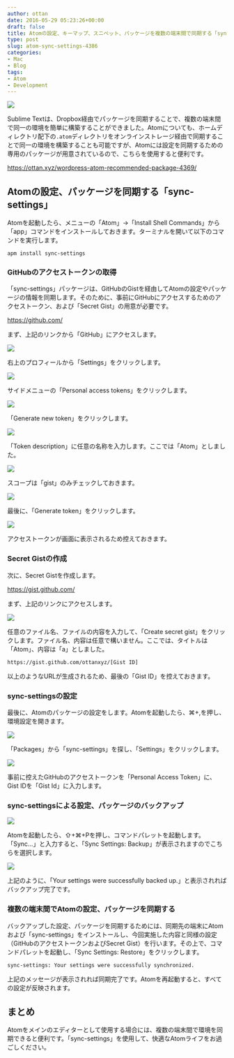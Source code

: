 ```yaml
---
author: ottan
date: 2016-05-29 05:23:26+00:00
draft: false
title: Atomの設定、キーマップ、スニペット、パッケージを複数の端末間で同期する「sync-settings」
type: post
slug: atom-sync-settings-4386
categories:
- Mac
- Blog
tags:
- Atom
- Development
---
```


![](/uploads/2016/05/160529-574a784b76e1b.jpg)






Sublime Textは、Dropbox経由でパッケージを同期することで、複数の端末間で同一の環境を簡単に構築することができました。Atomについても、ホームディレクトリ配下の`.atom`ディレクトリをオンラインストレージ経由で同期することで同一の環境を構築することも可能ですが、Atomには設定を同期するための専用のパッケージが用意されているので、こちらを使用すると便利です。



https://ottan.xyz/wordpress-atom-recommended-package-4369/



## Atomの設定、パッケージを同期する「sync-settings」





Atomを起動したら、メニューの「Atom」→「Install Shell Commands」から「app」コマンドをインストールしておきます。ターミナルを開いて以下のコマンドを実行します。




    
    apm install sync-settings





### GitHubのアクセストークンの取得





「sync-settings」パッケージは、GitHubのGistを経由してAtomの設定やパッケージの情報を同期します。そのために、事前にGitHubにアクセスするためのアクセストークン、および「Secret Gist」の用意が必要です。



https://github.com/



まず、上記のリンクから「GitHub」にアクセスします。





![](/uploads/2016/05/160529-574a785aa6c7e.png)






右上のプロフィールから「Settings」をクリックします。





![](/uploads/2016/05/160529-574a78609a595.png)






サイドメニューの「Personal access tokens」をクリックします。





![](/uploads/2016/05/160529-574a78664fa89.png)






「Generate new token」をクリックします。





![](/uploads/2016/05/160529-574a786cd43f1.png)






「Token description」に任意の名称を入力します。ここでは「Atom」としました。





![](/uploads/2016/05/160529-574a787f85b0f.png)






スコープは「gist」のみチェックしておきます。





![](/uploads/2016/05/160529-574a788427b5f.png)






最後に、「Generate token」をクリックします。





![](/uploads/2016/05/160529-574a788966b74.png)






アクセストークンが画面に表示されるため控えておきます。





### Secret Gistの作成





次に、Secret Gistを作成します。



https://gist.github.com/



まず、上記のリンクにアクセスします。





![](/uploads/2016/05/160529-574a788f72355.png)






任意のファイル名、ファイルの内容を入力して、「Create secret gist」をクリックします。ファイル名、内容は任意で構いません。ここでは、タイトルは「Atom」、内容は「a」としました。




    
    https://gist.github.com/ottanxyz/[Gist ID]





以上のようなURLが生成されるため、最後の「Gist ID」を控えておきます。





### sync-settingsの設定





最後に、Atomのパッケージの設定をします。Atomを起動したら、⌘+,を押し、環境設定を開きます。





![](/uploads/2016/05/160529-574a785443268.png)






「Packages」から「sync-settings」を探し、「Settings」をクリックします。





![](/uploads/2016/05/160529-574a78f21d4f5.png)






事前に控えたGitHubのアクセストークンを「Personal Access Token」に、Gist IDを「Gist Id」に入力します。





### sync-settingsによる設定、パッケージのバックアップ





![](/uploads/2016/05/160529-574a78fa55f9e.png)






Atomを起動したら、⇧+⌘+Pを押し、コマンドパレットを起動します。「Sync…」と入力すると、「Sync Settings: Backup」が表示されますのでこちらを選択します。





![](/uploads/2016/05/160529-574a7901e704c.png)






上記のように、「Your settings were successfully backed up.」と表示されればバックアップ完了です。





### 複数の端末間でAtomの設定、パッケージを同期する





バックアップした設定、パッケージを同期するためには、同期先の端末にAtomおよび「sync-settings」をインストールし、今回実施した内容と同様の設定（GitHubのアクセストークンおよびSecret Gist）を行います。その上で、コマンドパレットを起動し、「Sync Settings: Restore」をクリックします。




    
    sync-settings: Your settings were successfully synchronized.





上記のメッセージが表示されれば同期完了です。Atomを再起動すると、すべての設定が反映されます。





## まとめ





Atomをメインのエディターとして使用する場合には、複数の端末間で環境を同期できると便利です。「sync-settings」を使用して、快適なAtomライフをお過ごしください。
